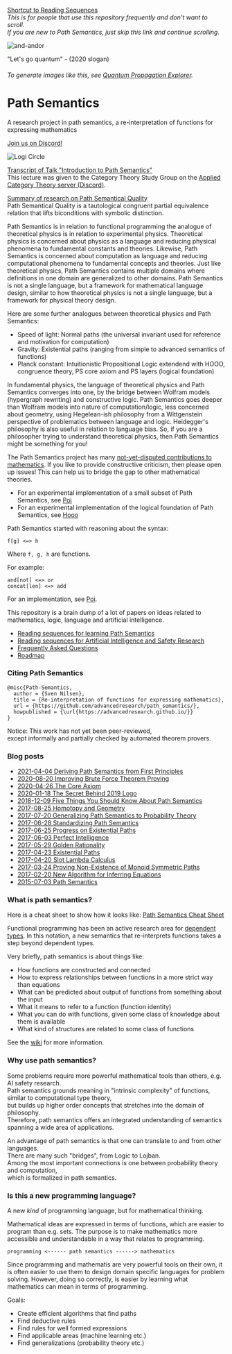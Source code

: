 [Shortcut to Reading Sequences](./sequences.md)  
*This is for people that use this repository frequently and don't want to scroll.  
If you are new to Path Semantics, just skip this link and continue scrolling.*

![and-andor](./images/and-andor.png)

"Let's go quantum" - (2020 slogan)

###### To generate images like this, see [Quantum Propagation Explorer](https://github.com/advancedresearch/path_semantics/blob/master/dyon_experiments/quantum_propagation/).

# Path Semantics
A research project in path semantics, a re-interpretation of functions for expressing mathematics

[Join us on Discord!](https://discord.gg/JkrhJJRBR2)

![Logi Circle](https://github.com/user-attachments/assets/e25b7bac-d778-43bb-a517-8918f4934264)

[Transcript of Talk "Introduction to Path Semantics"](https://github.com/advancedresearch/path_semantics/blob/master/lectures/introduction-to-path-semantics/transcript-of-introduction-to-path-semantics.pdf)  
This lecture was given to the Category Theory Study Group on the [Applied Category Theory server (Discord)](https://discord.com/invite/hTEpgYv).

[Summary of research on Path Semantical Quality](https://advancedresearch.github.io/quality/summary.html)  
Path Semantical Quality is a tautological congruent partial equivalence relation that lifts biconditions with symbolic distinction.

Path Semantics is in relation to functional programming the analogue of theoretical physics is in relation to experimental physics.
Theoretical physics is concerned about physics as a language and reducing physical phenomena to fundamental constants and theories.
Likewise, Path Semantics is concerned about computation as language and reducing computational phenomena to fundamental concepts and theories.
Just like theoretical physics, Path Semantics contains multiple domains where definitions in one domain are generalized to other domains.
Path Semantics is not a single language, but a framework for mathematical language design,
similar to how theoretical physics is not a single language, but a framework for physical theory design.

Here are some further analogues between theoretical physics and Path Semantics:

- Speed of light: Normal paths (the universal invariant used for reference and motivation for computation)
- Gravity: Existential paths (ranging from simple to advanced semantics of functions)
- Planck constant: Intuitionistic Propositional Logic extendend with HOOO, congruence theory, PS core axiom and PS layers (logical foundation)

In fundamental physics, the language of theoretical physics and Path Semantics converges into one,
by the bridge between Wolfram models (hypergraph rewriting) and constructive logic.
Path Semantics goes deeper than Wolfram models into nature of computation/logic, less concerned about geometry,
using Hegelean-ish philosophy from a Wittgenstein perspective of problematics between
language and logic.
Heidegger's philosophy is also useful in relation to language bias.
So, if you are a philosopher trying to understand theoretical physics, then Path Semantics might be something for you!

The Path Semantics project has many [not-yet-disputed contributions to mathematics](https://github.com/advancedresearch/path_semantics/wiki/List-of-Contributions-to-Mathematics). If you like to provide constructive criticism, then please open up issues! This can help us to bridge the gap to other mathematical theories.

- For an experimental implementation of a small subset of Path Semantics, see [Poi](https://crates.io/crates/poi)
- For an experimental implementation of the logical foundation of Path Semantics, see [Hooo](https://crates.io/crates/hooo)

Path Semantics started with reasoning about the syntax:

```text
f[g] <=> h
```

Where `f, g, h` are functions.

For example:

```text
and[not] <=> or
concat[len] <=> add
```

For an implementation, see [Poi](https://crates.io/crates/poi).

This repository is a brain dump of a lot of papers on ideas related to mathematics, logic, language and artificial intelligence.  

- [Reading sequences for learning Path Semantics](./sequences.md)
- [Reading sequences for Artificial Intelligence and Safety Research](./ai-sequences.md)
- [Frequently Asked Questions](https://github.com/advancedresearch/path_semantics/blob/master/faq.md)
- [Roadmap](https://github.com/advancedresearch/path_semantics/blob/master/roadmap.md)

### Citing Path Semantics

```text
@misc{Path-Semantics,
  author = {Sven Nilsen},
  title = {Re-interpretation of functions for expressing mathematics},
  url = {https://github.com/advancedresearch/path_semantics/},
  howpublished = {\url{https://advancedresearch.github.io/}}
}
```

Notice: This work has not yet been peer-reviewed,  
except informally and partially checked by automated theorem provers.

### Blog posts

- [2021-04-04 Deriving Path Semantics from First Principles](https://advancedresearch.github.io/blog/2021-04-04-deriving-path-semantics-from-first-principles)
- [2020-08-20 Improving Brute Force Theorem Proving](https://github.com/advancedresearch/advancedresearch.github.io/blob/master/blog/2020-08-20-improving-brute-force-theorem-proving.md)
- [2020-04-26 The Core Axiom](https://github.com/advancedresearch/advancedresearch.github.io/blob/master/blog/2020-04-26-the-core-axiom.md)
- [2020-01-18 The Secret Behind 2019 Logo](https://github.com/advancedresearch/advancedresearch.github.io/blob/master/blog/2020-01-18-the-secret-behind-the-2019-logo.md)
- [2018-12-09 Five Things You Should Know About Path Semantics](https://github.com/advancedresearch/advancedresearch.github.io/blob/master/blog/2018-12-09-five-things-you-should-know-about-path-semantics.md)
- [2017-08-25 Homotopy and Geometry](https://github.com/advancedresearch/advancedresearch.github.io/blob/master/blog/2017-08-25-homotopy-and-geometry.md)
- [2017-07-20 Generalizing Path Semantics to Probability Theory](https://github.com/advancedresearch/advancedresearch.github.io/blob/master/blog/2017-07-20-generalizing-path-semantics-to-probability-theory.md)
- [2017-06-28 Standardizing Path Semantics](https://github.com/advancedresearch/advancedresearch.github.io/blob/master/blog/2017-06-28-standardizing-path-semantics.md)
- [2017-06-25 Progress on Existential Paths](https://github.com/advancedresearch/advancedresearch.github.io/blob/master/blog/2017-06-25-progress-on-existential-paths.md)
- [2017-06-03 Perfect Intelligence](https://github.com/advancedresearch/advancedresearch.github.io/blob/master/blog/2017-06-03-perfect-intelligence.md)
- [2017-05-29 Golden Rationality](https://github.com/advancedresearch/advancedresearch.github.io/blob/master/blog/2017-05-29-golden-rationality.md)
- [2017-04-23 Existential Paths](http://blog.piston.rs/2017/04/23/existential-paths/)
- [2017-04-20 Slot Lambda Calculus](http://blog.piston.rs/2017/04/20/slot-lambda-calculus/)
- [2017-03-24 Proving Non-Existence of Monoid Symmetric Paths](http://blog.piston.rs/2017/03/24/proving-non-existence-of-monoid-symmetric-paths/)
- [2017-02-20 New Algorithm for Inferring Equations](http://blog.piston.rs/2017/02/20/new-algorithm-for-inferring-equations/)
- [2015-07-03 Path Semantics](http://blog.piston.rs/2015/07/03/path-semantics/)

### What is path semantics?

Here is a cheat sheet to show how it looks like: [Path Semantics Cheat Sheet](https://github.com/advancedresearch/path_semantics/blob/master/papers-wip/path-semantics-cheat-sheet.pdf)

Functional programming has been an active research area for [dependent types](https://en.wikipedia.org/wiki/Dependent_type).
In this notation, a new semantics that re-interprets functions takes a step beyond dependent types.

Very briefly, path semantics is about things like:

- How functions are constructed and connected
- How to express relationships between functions in a more strict way than equations
- What can be predicted about output of functions from something about the input
- What it means to refer to a function (function identity)
- What you can do with functions, given some class of knowledge about them is available
- What kind of structures are related to some class of functions

See the [wiki](https://github.com/advancedresearch/path_semantics/wiki) for more information.

### Why use path semantics?

Some problems require more powerful mathematical tools than others, e.g. AI safety research.  
Path semantics grounds meaning in "intrinsic complexity" of functions, similar to computational type theory,  
but builds up higher order concepts that stretches into the domain of philosophy.  
Therefore, path semantics offers an integrated understanding of semantics spanning a wide area of applications.

An advantage of path semantics is that one can translate to and from other languages.  
There are many such "bridges", from Logic to Lojban.  
Among the most important connections is one between probability theory and computation,  
which is formalized in path semantics.

### Is this a new programming language?

A new *kind* of programming language, but for mathematical thinking.

Mathematical ideas are expressed in terms of functions, which are easier to program than e.g. sets.
The purpose is to make mathematics more accessible and understandable in a way that relates to programming.

```
programming <------ path semantics ------> mathematics
```

Since programming and mathematis are very powerful tools on their own,
it is often easier to use them to design domain specific languages for problem solving.
However, doing so correctly, is easier by learning what mathematics can mean in terms of programming.

Goals:

- Create efficient algorithms that find paths
- Find deductive rules
- Find rules for well formed expressions
- Find applicable areas (machine learning etc.)
- Find generalizations (probability theory etc.)
